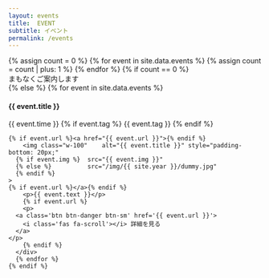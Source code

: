 ```yaml
---
layout: events
title:  EVENT
subtitle: イベント
permalink: /events
---
```

  <div class="row text-left">
    {% assign count = 0 %}
    {% for event in site.data.events %}
    {% assign count = count | plus: 1 %}
    {% endfor %}
    {% if count == 0 %}
      <div class="col-12 text-center">
        <div class='wait-for-a-moment'>まもなくご案内します</div>
    {% else %}
      {% for event in site.data.events %}
      <div class="col-md-6 col-12 p-3" id="{{ event.title }}">
        <h4 class="ws-title">{{ event.title }}</h4>
        <p>
          {{ event.time }}
          {% if event.tag %}
          <span class="badge badge-ws">{{ event.tag }}</span>
          {% endif %}
        </p>

	{% if event.url %}<a href="{{ event.url }}">{% endif %}
        <img class="w-100"    alt="{{ event.title }}" style="padding-bottom: 20px;"
	  {% if event.img %}  src="{{ event.img }}"
	  {% else %}          src="/img/{{ site.year }}/dummy.jpg"
	  {% endif %}
	>
	{% if event.url %}</a>{% endif %}
        <p>{{ event.text }}</p>
        {% if event.url %}
        <p>
	  <a class='btn btn-danger btn-sm' href='{{ event.url }}'>
	    <i class='fas fa-scroll'></i> 詳細を見る
	  </a>
	</p>
        {% endif %}
      </div>
      {% endfor %}
    {% endif %}
  </div>
